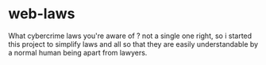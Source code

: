 # web-laws


What cybercrime laws you're aware of ? not a single one right, so i started this project to simplify laws and all so that they are easily understandable by a normal human being apart from lawyers.

